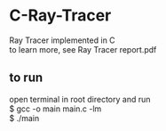 # C-Ray-Tracer

Ray Tracer implemented in C  
to learn more, see Ray Tracer report.pdf  

## to run  
open terminal in root directory and run  
$ gcc -o main main.c -lm  
$ ./main

